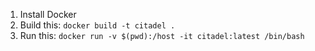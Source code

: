 1. Install Docker
2. Build this: `docker build -t citadel .`
3. Run this: `docker run -v $(pwd):/host -it citadel:latest /bin/bash`
